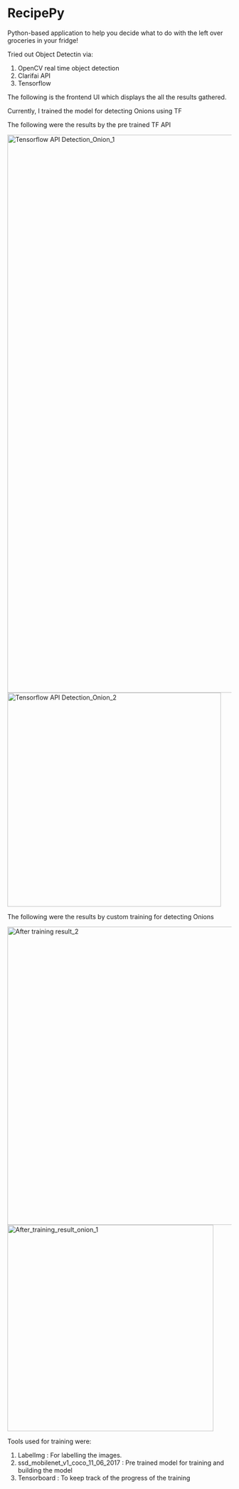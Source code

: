 # RecipePy
Python-based application to help you decide what to do with the left over groceries in your fridge!

Tried out Object Detectin via:

1. OpenCV real time object detection
2. Clarifai API
3. Tensorflow


The following is the frontend UI which displays the all the results gathered. 




Currently, I trained the model for detecting Onions using TF

The following were the results by the pre trained TF API

<img width="1252" alt="Tensorflow API Detection_Onion_1" src="https://user-images.githubusercontent.com/35209670/61490184-5ba2a200-a97a-11e9-94ac-061316d876fc.png">
<img width="480" alt="Tensorflow API Detection_Onion_2" src="https://user-images.githubusercontent.com/35209670/61490186-5ba2a200-a97a-11e9-8557-9259ae50efe0.png">




The following were the results by custom training for detecting Onions 

<img width="669" alt="After training result_2" src="https://user-images.githubusercontent.com/35209670/61490170-53e2fd80-a97a-11e9-861e-efa17d4b7073.png">
<img width="463" alt="After_training_result_onion_1" src="https://user-images.githubusercontent.com/35209670/61490171-53e2fd80-a97a-11e9-880e-de5dd2c52190.png">



Tools used for training were:

1. LabelImg : For labelling the images. 
2. ssd_mobilenet_v1_coco_11_06_2017 : Pre trained model for training and building the model 
3. Tensorboard : To keep track of the progress of the training

